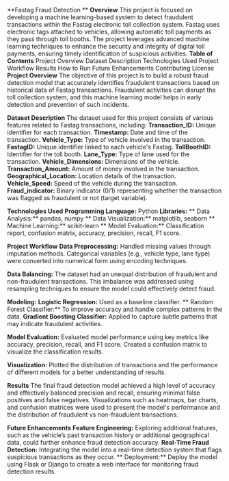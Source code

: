 **Fastag Fraud Detection **
**Overview**
This project is focused on developing a machine learning-based system to detect fraudulent transactions within the Fastag electronic toll collection system. Fastag uses electronic tags attached to vehicles, allowing automatic toll payments as they pass through toll booths. The project leverages advanced machine learning techniques to enhance the security and integrity of digital toll payments, ensuring timely identification of suspicious activities.
**Table of Contents**
Project Overview
Dataset Description
Technologies Used
Project Workflow
Results
How to Run
Future Enhancements
Contributing
License
**Project Overview**
The objective of this project is to build a robust fraud detection model that accurately identifies fraudulent transactions based on historical data of Fastag transactions. Fraudulent activities can disrupt the toll collection system, and this machine learning model helps in early detection and prevention of such incidents.

**Dataset Description**
The dataset used for this project consists of various features related to Fastag transactions, including:
**Transaction_ID:** Unique identifier for each transaction.
**Timestamp:** Date and time of the transaction.
**Vehicle_Type:** Type of vehicle involved in the transaction.
**FastagID:** Unique identifier linked to each vehicle's Fastag.
**TollBoothID:** Identifier for the toll booth.
**Lane_Type:** Type of lane used for the transaction.
**Vehicle_Dimensions:** Dimensions of the vehicle.
**Transaction_Amount:** Amount of money involved in the transaction.
**Geographical_Location:** Location details of the transaction.
**Vehicle_Speed:** Speed of the vehicle during the transaction.
**Fraud_indicator:** Binary indicator (0/1) representing whether the transaction was flagged as fraudulent or not (target variable).

**Technologies Used**
**Programming Language:** Python
**Libraries:**
 ** Data Analysis:** pandas, numpy
 ** Data Visualization:** matplotlib, seaborn
 ** Machine Learning:** scikit-learn
 ** Model Evaluation:** Classification report, confusion matrix, accuracy, precision, recall, F1 score.

**Project Workflow**
**Data Preprocessing:**
Handled missing values through imputation methods.
Categorical variables (e.g., vehicle type, lane type) were converted into numerical form using encoding techniques.

**Data Balancing:**
The dataset had an unequal distribution of fraudulent and non-fraudulent transactions. This imbalance was addressed using resampling techniques to ensure the model could effectively detect fraud.

**Modeling:**
  **Logistic Regression:** Used as a baseline classifier.
 ** Random Forest Classifier:** To improve accuracy and handle complex patterns in the data.
  **Gradient Boosting Classifier:** Applied to capture subtle patterns that may indicate fraudulent activities.

**Model Evaluation:**
Evaluated model performance using key metrics like accuracy, precision, recall, and F1 score.
Created a confusion matrix to visualize the classification results.

**Visualization:**
Plotted the distribution of transactions and the performance of different models for a better understanding of results.

**Results**
The final fraud detection model achieved a high level of accuracy and effectively balanced precision and recall, ensuring minimal false positives and false negatives.
Visualizations such as heatmaps, bar charts, and confusion matrices were used to present the model's performance and the distribution of fraudulent vs non-fraudulent transactions.

**Future Enhancements**
  **Feature Engineering:** Exploring additional features, such as the vehicle’s past transaction history or additional geographical data, could further enhance fraud detection accuracy.
  **Real-Time Fraud Detection:** Integrating the model into a real-time detection system that flags suspicious transactions as they occur.
 ** Deployment:** Deploy the model using Flask or Django to create a web interface for monitoring fraud detection results.
